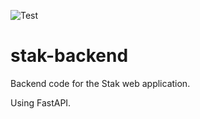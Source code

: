 ![Test](https://github.com/stak-technologies/stak-backend/actions/workflows/test.yml/badge.svg)

# stak-backend
Backend code for the Stak web application.

Using FastAPI.
